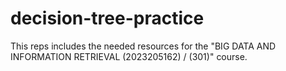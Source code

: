 # decision-tree-practice
This reps includes the needed resources for the "BIG DATA AND INFORMATION RETRIEVAL (2023205162) / (301)" course.
